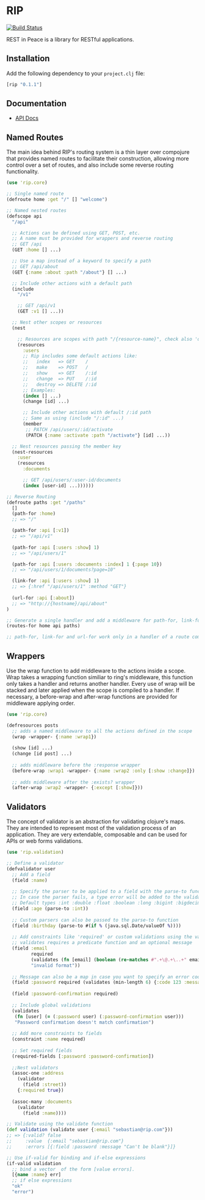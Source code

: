 RIP
===
[![Build Status](https://travis-ci.org/sebastiansen/rip.png?branch=master)](https://travis-ci.org/sebastiansen/rip)

REST in Peace is a library for RESTful applications.

## Installation
Add the following dependency to your `project.clj` file:
```clj
[rip "0.1.1"]
```
## Documentation

* [API Docs](http://sebastiansen.github.com/rip)

## Named Routes

The main idea behind RIP's routing system is a thin layer over compojure that provides named routes to facilitate their construction, allowing more control over a set of routes, 
and also include some reverse routing functionality.
```clojure
(use 'rip.core)

;; Single named route
(defroute home :get "/" [] "welcome")

;; Named nested routes
(defscope api
  "/api"

  ;; Actions can be defined using GET, POST, etc.
  ;; A name must be provided for wrappers and reverse routing
  ;; GET /api
  (GET :home [] ...)

  ;; Use a map instead of a keyword to specify a path
  ;; GET /api/about
  (GET {:name :about :path "/about"} [] ...)

  ;; Include other actions with a default path
  (include
    "/v1"

    ;; GET /api/v1
    (GET :v1 [] ...))

  ;; Nest other scopes or resources
  (nest

    ;; Resources are scopes with path "/{resource-name}", check also 'defresource'
    (resources
      :users
      ;; Rip includes some default actions like:
      ;;   index   => GET    /
      ;;   make    => POST   /
      ;;   show    => GET    /:id
      ;;   change  => PUT    /:id
      ;;   destroy => DELETE /:id
      ;; Examples:
      (index [] ...)
      (change [id] ...)

      ;; Include other actions with default /:id path
      ;; Same as using (include "/:id" ...)
      (member
       ;; PATCH /api/users/:id/activate
       (PATCH {:name :activate :path "/activate"} [id] ...))

  ;; Nest resources passing the member key
  (nest-resources
    :user
    (resources
      :documents

      ;; GET /api/users/:user-id/documents
      (index [user-id] ...))))))

;; Reverse Routing
(defroute paths :get "/paths"
  []
  (path-for :home)
  ;; => "/"

  (path-for :api [:v1])
  ;; => "/api/v1"
  
  (path-for :api [:users :show] 1)
  ;; => "/api/users/1"

  (path-for :api [:users :documents :index] 1 {:page 10})
  ;; => "/api/users/1/documents?page=10"

  (link-for :api [:users :show] 1)
  ;; => {:href "/api/users/1" :method "GET"}
  
  (url-for :api [:about])
  ;; => "http://{hostname}/api/about"
)

;; Generate a single handler and add a middleware for path-for, link-for and url-for usage.
(routes-for home api paths)

;; path-for, link-for and url-for work only in a handler of a route compiled using routes-for.
```
## Wrappers

Use the wrap function to add middleware to the actions inside a scope. Wrap takes a wrapping function similiar to ring's middleware, this function only takes a handler and returns another handler. Every use of wrap will be stacked and later applied when the scope is compiled to a handler. 
If necessary, a before-wrap and after-wrap functions are provided for middleware applying order.
```clojure
(use 'rip.core)

(defresources posts
  ;; adds a named middleware to all the actions defined in the scope
  (wrap -wrapper- {:name :wrap1})
  
  (show [id] ...)
  (change [id post] ...)
  
  ;; adds middleware before the :response wrapper
  (before-wrap :wrap1 -wrapper- {:name :wrap2 :only [:show :change]})
               
  ;; adds middleware after the :exists? wrapper
  (after-wrap :wrap2 -wrapper- {:except [:show]}))
```
## Validators

The concept of validator is an abstraction for validating clojure's maps. They are intended to represent most of the validation process of an application. 
They are very extendable, composable and can be used for APIs or web forms validations.
```clojure
(use 'rip.validation)

;; Define a validator
(defvalidator user
  ;; Add a field
  (field :name)
  
  ;; Specify the parser to be applied to a field with the parse-to function.
  ;; In case the parser fails, a type error will be added to the validation.
  ;; Default types :int :double :float :boolean :long :bigint :bigdecimal :uuid
  (field :age (parse-to :int))
  
  ;; Custom parsers can also be passed to the parse-to function
  (field :birthday (parse-to #(if % (java.sql.Date/valueOf %))))
  
  ;; Add constraints like 'required' or custom validations using the validates function
  ;; validates requires a predicate function and an optional message
  (field :email 
         required 
         (validates (fn [email] (boolean (re-matches #".+\@.+\..+" email)))
         "invalid format"))
  
  ;; Message can also be a map in case you want to specify an error code for your API
  (field :password required (validates (min-length 6) {:code 123 :message "too short"}))  
  
  (field :password-confirmation required)
  
  ;; Include global validations
  (validates
   (fn [user] (= (:password user) (:password-confirmation user)))
   "Password confirmation doesn't match confirmation")
  
  ;; Add more constraints to fields
  (constraint :name required)
  
  ;; Set required fields
  (required-fields [:password :password-confirmation])
  
  ;;Nest validators
  (assoc-one :address
    (validator 
      (field :street))
    {:required true})
    
  (assoc-many :documents
    (validator
      (field :name))))

;; Validate using the validate function
(def validation (validate user {:email "sebastian@rip.com"}))
;; => {:valid? false 
;;     :value  {:email "sebastian@rip.com"} 
;;     :errors [{:field :password :message "Can't be blank"}]}

;; Use if-valid for binding and if-else expressions
(if-valid validation
  ;; bind a vector  of the form [value errors].
  [{name :name} err]
  ;; if else expressions
  "ok"
  "error")
```
